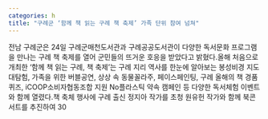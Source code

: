 ```yaml
---
categories: h
title: "구례군 ‘함께 책 읽는 구례 책 축제’ 가족 단위 참여 넘쳐"
---
```

전남 구례군은 24일 구례군매천도서관과 구례공공도서관이 다양한 독서문화 프로그램을 만나는 구례 책 축제를 열어 군민들의 뜨거운 호응을 받았다고 밝혔다.올해 처음으로 개최한 ‘함께 책 읽는 구례, 책 축제’는 구례 지리 역사를 한눈에 알아보는 봉성비경 지도 대탐험, 가족을 위한 버블공연, 상상 속 동물꼴라주, 페이스페인팅, 구례 올해의 책 경품 퀴즈, iCOOP소비자협동조합 지원 No플라스틱 약속 캠페인 등 다양한 독서체험 이벤트와 함께 열렸다.책 축체 행사에 구례 출신 정지아 작가를 초청 원유헌 작가와 함께 북콘서트를 추진하여 30